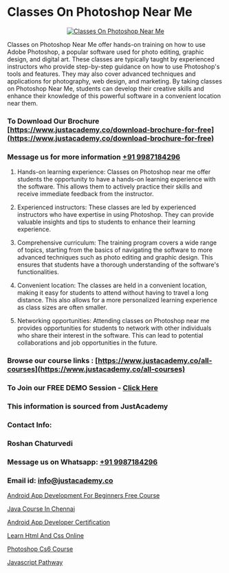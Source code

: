 # Classes On Photoshop Near Me

<p align="center">
  <a href="https://justacademy.co/course-detail/photoshop-training">
    <img src="https://justacademy.co/storage2/course_image/1676637576_course_image.webp" alt="Classes On Photoshop Near Me">
  </a>
</p>


Classes on Photoshop Near Me offer hands-on training on how to use Adobe Photoshop, a popular software used for photo editing, graphic design, and digital art. These classes are typically taught by experienced instructors who provide step-by-step guidance on how to use Photoshop's tools and features. They may also cover advanced techniques and applications for photography, web design, and marketing. By taking classes on Photoshop Near Me, students can develop their creative skills and enhance their knowledge of this powerful software in a convenient location near them.
### To Download Our Brochure [https://www.justacademy.co/download-brochure-for-free](https://www.justacademy.co/download-brochure-for-free)
### Message us for more information [+91 9987184296](https://api.whatsapp.com/send?phone=919987184296)
1) Hands-on learning experience: Classes on Photoshop near me offer students the opportunity to have a hands-on learning experience with the software. This allows them to actively practice their skills and receive immediate feedback from the instructor.

2) Experienced instructors: These classes are led by experienced instructors who have expertise in using Photoshop. They can provide valuable insights and tips to students to enhance their learning experience.

3) Comprehensive curriculum: The training program covers a wide range of topics, starting from the basics of navigating the software to more advanced techniques such as photo editing and graphic design. This ensures that students have a thorough understanding of the software's functionalities.

4) Convenient location: The classes are held in a convenient location, making it easy for students to attend without having to travel a long distance. This also allows for a more personalized learning experience as class sizes are often smaller.

5) Networking opportunities: Attending classes on Photoshop near me provides opportunities for students to network with other individuals who share their interest in the software. This can lead to potential collaborations and job opportunities in the future.

### Browse our course links : [https://www.justacademy.co/all-courses](https://www.justacademy.co/all-courses) 
### To Join our FREE DEMO Session - [Click Here](https://www.justacademy.co/register-for-course-demo)


### This information is sourced from JustAcademy
### Contact Info:
### Roshan Chaturvedi
### Message us on Whatsapp: [+91 9987184296](https://api.whatsapp.com/send?phone=919987184296)
### Email id: [info@justacademy.co](mailto:info@justacademy.co)
                
[Android App Development For Beginners Free Course](https://www.linkedin.com/pulse/android-app-development-beginners-free-course-ychkc/)

[Java Course In Chennai](https://www.linkedin.com/pulse/java-course-chennai-justacademy-chandigarh-rlhze/)

[Android App Developer Certification](https://medium.com/@justacademytraining/android-app-developer-certification-ab683f2a3fb6)

[Learn Html And Css Online](https://medium.com/@shivamja27/learn-html-and-css-online-09e5c19c38d4)

[Photoshop Cs6 Course](https://justacademyin.github.io/justacademy/photoshop-cs6-course)

[Javascript Pathway](https://justacademyin.github.io/justacademy/javascript-pathway)

